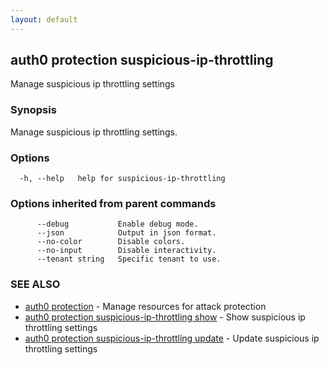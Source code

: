 ```yaml
---
layout: default
---
```

## auth0 protection suspicious-ip-throttling

Manage suspicious ip throttling settings

### Synopsis

Manage suspicious ip throttling settings.

### Options

```
  -h, --help   help for suspicious-ip-throttling
```

### Options inherited from parent commands

```
      --debug           Enable debug mode.
      --json            Output in json format.
      --no-color        Disable colors.
      --no-input        Disable interactivity.
      --tenant string   Specific tenant to use.
```

### SEE ALSO

* [auth0 protection](auth0_protection.md)	 - Manage resources for attack protection
* [auth0 protection suspicious-ip-throttling show](auth0_protection_suspicious-ip-throttling_show.md)	 - Show suspicious ip throttling settings
* [auth0 protection suspicious-ip-throttling update](auth0_protection_suspicious-ip-throttling_update.md)	 - Update suspicious ip throttling settings

